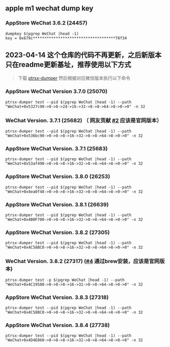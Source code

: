 ## apple m1 wechat dump key

### AppStore WeChat 3.6.2 (24457)

```
dumpkey $(pgrep WeChat |head -1)
key = 0x679c************************************70f34
```

## 2023-04-14 这个仓库的代码不再更新，之后新版本只在readme更新基址，推荐使用以下方式

> 下载 [ptrsx-dumper](https://github.com/kekeimiku/PointerSearcher-X/releases/tag/v0.2.0) 然后根据对应微信版本执行以下命令

### AppStore WeChat Version 3.7.0 (25070)

```shell
ptrsx-dumper test --pid $(pgrep WeChat |head -1) --path "WeChat+0x5327c90->0->8->24->16->32->8->8->64->8->0->0" -n 32
```

### WeChat Version. 3.7.1 (25682) （ 网友贡献 [#2](https://github.com/kekeimiku/dumpkey/issues/2) 应该是官网版本）

```shell
ptrsx-dumper test --pid $(pgrep WeChat |head -1) --path "WeChat+0x536bc90->0->8->8->16->32->8->8->64->8->0->0" -n 32
```

### AppStore WeChat Version. 3.7.1 (25683)

```shell
ptrsx-dumper test --pid $(pgrep WeChat |head -1) --path "WeChat+0x53af490->0->8->8->16->32->8->8->64->8->0->0" -n 32
```

### AppStore WeChat Version. 3.8.0 (26253)

```shell
ptrsx-dumper test --pid $(pgrep WeChat |head -1) --path "WeChat+0x4ea0f48->0->8->8->16->32->8->8->64->8->0->0" -n 32
```

### AppStore WeChat Version. 3.8.1 (26639)

```shell
ptrsx-dumper test --pid $(pgrep WeChat |head -1) --path "WeChat+0x4B0F700->0->8->8->16->32->8->8->64->8->0->0" -n 32
```

### AppStore WeChat Version. 3.8.2 (27305)

```shell
ptrsx-dumper test --pid $(pgrep WeChat |head -1) --path "WeChat+0x4C58BC0->0->8->8->16->32->8->8->64->8->0->0" -n 32
```

### WeChat Version. 3.8.2 (27317) ([#4](https://github.com/kekeimiku/dumpkey/issues/4) 通过brew安装，应该是官网版本)

```shell
ptrsx-dumper test -p $(pgrep WeChat |head -1) --path "WeChat+0x4C19580->0->8->8->16->32->8->8->64->8->0->0" -n 32
```

### AppStore WeChat Version. 3.8.3 (27318)

```shell
ptrsx-dumper test --pid $(pgrep WeChat |head -1) --path "WeChat+0x4C58BC0->0->8->8->16->32->8->8->64->8->0->0" -n 32
```

### AppStore WeChat Version. 3.8.4 (27738)

```shell
ptrsx-dumper test --pid $(pgrep WeChat |head -1) --path "WeChat+0x4D4E060->0->8->8->16->32->8->8->64->8->0->0" -n 32
```
